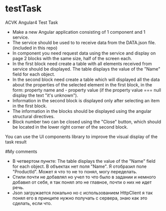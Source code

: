 # testTask

ACVK Angular4 Test Task

- Make a new Angular application consisting of 1 component and 1 service.
- The service should be used to to receive data from the DATA.json file. (included in this repo)
- In component you need request data using the service and display on page 2 blocks with the same size, half of the screen each.
- In the first block need create a table with all elements received from service should be displayed. The table displays the value of the "Name" field for each object.
- In the second block need create a table which will displayed all the data about the properties of the selected element in the first block, in the form: property name and - property value (if the property value === null display the text "it's unknown").
- Information in the second block is displayed only after selecting an item in the first block.
- The information in the blocks should be displayed using the angular structural directives.
- Block number two can be closed using the "Close" button, which should be located in the lower right corner of the second block.

You can use the UI components library to improve the visual display of the task result


#My comments
- В четвертом пункте: The table displays the value of the "Name" field for each object. В объектах нет поля "Name". Я отобразил поле "ProductId". Может я что то не то понял, могу переделать.
- Стили почти не добавлял но учел то что было в задании и немного добавил от себя, я так понял это не главное, почти о них не идет речь.
- Json загружается локально но с использованием   HttpClient я так понял его в принципе нужно получать с сервера, знаю как это сделать, если что.
